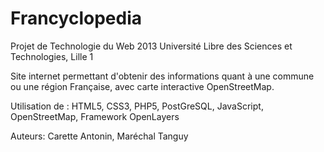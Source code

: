 Francyclopedia
==============

Projet de Technologie du Web 2013
Université Libre des Sciences et Technologies, Lille 1


Site internet permettant d'obtenir des informations quant à une commune ou une région Française, avec carte interactive OpenStreetMap. 


Utilisation de : HTML5, CSS3, PHP5, PostGreSQL, JavaScript, OpenStreetMap, Framework OpenLayers


Auteurs: Carette Antonin, Maréchal Tanguy
